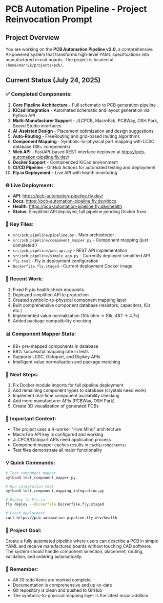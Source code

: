 # PCB Automation Pipeline - Project Reinvocation Prompt

## Project Overview
You are working on the **PCB Automation Pipeline v2.0**, a comprehensive AI-powered system that transforms high-level YAML specifications into manufactured circuit boards. The project is located at `/home/murr2k/projects/pcb/`.

## Current Status (July 24, 2025)

### ✅ Completed Components:
1. **Core Pipeline Architecture** - Full schematic to PCB generation pipeline
2. **KiCad Integration** - Automated schematic and layout generation via Python API
3. **Multi-Manufacturer Support** - JLCPCB, MacroFab, PCBWay, OSH Park, Seeed Studio interfaces
4. **AI-Assisted Design** - Placement optimization and design suggestions
5. **Auto-Routing** - FreeRouting and grid-based routing algorithms
6. **Component Mapping** - Symbolic-to-physical part mapping with LCSC database (89+ components)
7. **Web API** - FastAPI-based REST interface deployed at https://pcb-automation-pipeline.fly.dev/
8. **Docker Support** - Containerized KiCad environment
9. **CI/CD Pipeline** - GitHub Actions for automated testing and deployment
10. **Fly.io Deployment** - Live API with health monitoring

### 🌐 Live Deployment:
- **API**: https://pcb-automation-pipeline.fly.dev/
- **Docs**: https://pcb-automation-pipeline.fly.dev/docs
- **Health**: https://pcb-automation-pipeline.fly.dev/health
- **Status**: Simplified API deployed, full pipeline pending Docker fixes

### 📁 Key Files:
- `src/pcb_pipeline/pipeline.py` - Main orchestrator
- `src/pcb_pipeline/component_mapper.py` - Component mapping (just completed!)
- `src/pcb_pipeline/web_api.py` - REST API implementation
- `src/pcb_pipeline/simple_app.py` - Currently deployed simplified API
- `fly.toml` - Fly.io deployment configuration
- `Dockerfile.fly.staged` - Current deployment Docker image

### 🔧 Recent Work:
1. Fixed Fly.io health check endpoints
2. Deployed simplified API to production
3. Created symbolic-to-physical component mapping layer
4. Built comprehensive component database (resistors, capacitors, ICs, etc.)
5. Implemented value normalization (10k ohm → 10k, 4R7 → 4.7k)
6. Added package compatibility checking

### 📊 Component Mapper Stats:
- 89+ pre-mapped components in database
- 88% successful mapping rate in tests
- Supports LCSC, Octopart, and Digikey APIs
- Intelligent value normalization and package matching

### 🚀 Next Steps:
1. Fix Docker module imports for full pipeline deployment
2. Add remaining component types to database (crystals need work)
3. Implement real-time component availability checking
4. Add more manufacturer APIs (PCBWay, OSH Park)
5. Create 3D visualization of generated PCBs

### 🔑 Important Context:
- The project uses a 4-worker "Hive Mind" architecture
- MacroFab API key is configured and working
- JLCPCB/Octopart APIs need application process
- Component mapper caches results in `cache/components/`
- Test files demonstrate all major functionality

### 💡 Quick Commands:
```bash
# Test component mapper
python3 test_component_mapper.py

# Run integration test
python3 test_component_mapping_integration.py

# Deploy to Fly.io
fly deploy --dockerfile Dockerfile.fly.staged

# Check deployment
curl https://pcb-automation-pipeline.fly.dev/health
```

### 🎯 Project Goal:
Create a fully automated pipeline where users can describe a PCB in simple YAML and receive manufactured boards without touching CAD software. The system should handle component selection, placement, routing, validation, and ordering automatically.

### 📝 Remember:
- All 30 todo items are marked complete
- Documentation is comprehensive and up-to-date
- Git repository is clean and pushed to GitHub
- The symbolic-to-physical mapping layer is the latest major addition